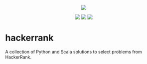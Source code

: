 <p align="center">
	<a href="https://www.hackerrank.com/albiewalbie"><img src="http://gradsingames.com/wp-content/uploads/2015/12/title-hackerrank.jpg" ></a>
</p>
<p align="center">
	<img src="https://img.shields.io/badge/problems%20solved-45-brightgreen.svg">
	<img src="https://img.shields.io/badge/languages-Python%20%2B%20Scala-blue.svg">
	<img src="https://img.shields.io/badge/last%20update-02%2F06%2F2017-green.svg">
</p>

# hackerrank
A collection of Python and Scala solutions to select problems from HackerRank.
